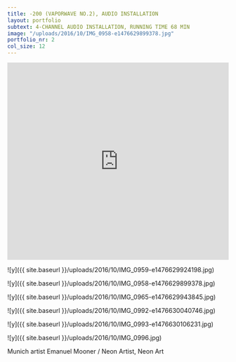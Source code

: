 ```yaml
---
title: -200 (VAPORWAVE NO.2), AUDIO INSTALLATION
layout: portfolio
subtext: 4-CHANNEL AUDIO INSTALLATION, RUNNING TIME 68 MIN
image: "/uploads/2016/10/IMG_0958-e1476629899378.jpg"
portfolio_nr: 2
col_size: 12
---
```


<iframe width="100%" height="450" scrolling="no" frameborder="no" src="https://w.soundcloud.com/player/?url=https%3A//api.soundcloud.com/tracks/288446253&amp;auto_play=false&amp;hide_related=false&amp;show_comments=true&amp;show_user=true&amp;show_reposts=false&amp;visual=true"></iframe>

![y]({{ site.baseurl }}/uploads/2016/10/IMG_0959-e1476629924198.jpg)

![y]({{ site.baseurl }}/uploads/2016/10/IMG_0958-e1476629899378.jpg)

![y]({{ site.baseurl }}/uploads/2016/10/IMG_0965-e1476629943845.jpg)

![y]({{ site.baseurl }}/uploads/2016/10/IMG_0992-e1476630040746.jpg)

![y]({{ site.baseurl }}/uploads/2016/10/IMG_0993-e1476630106231.jpg)

![y]({{ site.baseurl }}/uploads/2016/10/IMG_0996.jpg)


Munich artist Emanuel Mooner / Neon Artist, Neon Art